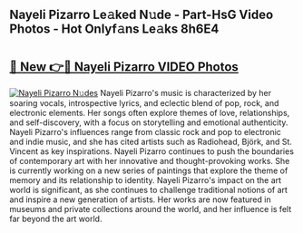 ## Nayeli Pizarro Le𝚊ked N𝚞de - Part-HsG Video Photos - Hot Onlyf𝚊ns Le𝚊ks 8h6E4

# <h2><a href="http://ac12778.deff.icu/?id=Nayeli+Pizarro">🔗 New 👉🔴 Nayeli Pizarro VIDEO Photos</a></h2>

[![Nayeli Pizarro N𝚞des](https://i.imgur.com/rIISA9y.gif)](http://ac12778.deff.icu/?id=Nayeli+Pizarro)
Nayeli Pizarro's music is characterized by her soaring vocals, introspective lyrics, and eclectic blend of pop, rock, and electronic elements. Her songs often explore themes of love, relationships, and self-discovery, with a focus on storytelling and emotional authenticity. Nayeli Pizarro's influences range from classic rock and pop to electronic and indie music, and she has cited artists such as Radiohead, Björk, and St. Vincent as key inspirations. Nayeli Pizarro continues to push the boundaries of contemporary art with her innovative and thought-provoking works. She is currently working on a new series of paintings that explore the theme of memory and its relationship to identity. Nayeli Pizarro's impact on the art world is significant, as she continues to challenge traditional notions of art and inspire a new generation of artists. Her works are now featured in museums and private collections around the world, and her influence is felt far beyond the art world.
